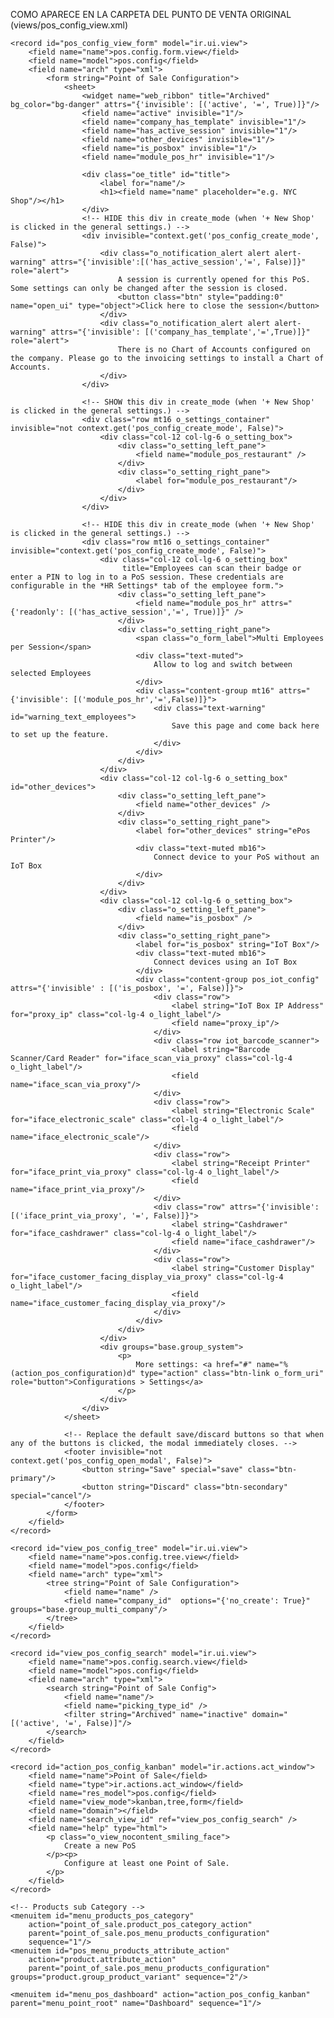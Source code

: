 COMO APARECE EN LA CARPETA DEL PUNTO DE VENTA ORIGINAL (views/pos_config_view.xml)

<?xml version="1.0" encoding="utf-8"?>
<odoo>

    <record id="pos_config_view_form" model="ir.ui.view">
        <field name="name">pos.config.form.view</field>
        <field name="model">pos.config</field>
        <field name="arch" type="xml">
            <form string="Point of Sale Configuration">
                <sheet>
                    <widget name="web_ribbon" title="Archived" bg_color="bg-danger" attrs="{'invisible': [('active', '=', True)]}"/>
                    <field name="active" invisible="1"/>
                    <field name="company_has_template" invisible="1"/>
                    <field name="has_active_session" invisible="1"/>
                    <field name="other_devices" invisible="1"/>
                    <field name="is_posbox" invisible="1"/>
                    <field name="module_pos_hr" invisible="1"/>

                    <div class="oe_title" id="title">
                        <label for="name"/>
                        <h1><field name="name" placeholder="e.g. NYC Shop"/></h1>
                    </div>
                    <!-- HIDE this div in create_mode (when '+ New Shop' is clicked in the general settings.) -->
                    <div invisible="context.get('pos_config_create_mode', False)">
                        <div class="o_notification_alert alert alert-warning" attrs="{'invisible':[('has_active_session','=', False)]}" role="alert">
                            A session is currently opened for this PoS. Some settings can only be changed after the session is closed.
                            <button class="btn" style="padding:0" name="open_ui" type="object">Click here to close the session</button>
                        </div>
                        <div class="o_notification_alert alert alert-warning" attrs="{'invisible': [('company_has_template','=',True)]}" role="alert">
                            There is no Chart of Accounts configured on the company. Please go to the invoicing settings to install a Chart of Accounts.
                        </div>
                    </div>

                    <!-- SHOW this div in create_mode (when '+ New Shop' is clicked in the general settings.) -->
                    <div class="row mt16 o_settings_container" invisible="not context.get('pos_config_create_mode', False)">
                        <div class="col-12 col-lg-6 o_setting_box">
                            <div class="o_setting_left_pane">
                                <field name="module_pos_restaurant" />
                            </div>
                            <div class="o_setting_right_pane">
                                <label for="module_pos_restaurant"/>
                            </div>
                        </div>
                    </div>

                    <!-- HIDE this div in create_mode (when '+ New Shop' is clicked in the general settings.) -->
                    <div class="row mt16 o_settings_container" invisible="context.get('pos_config_create_mode', False)">
                        <div class="col-12 col-lg-6 o_setting_box"
                             title="Employees can scan their badge or enter a PIN to log in to a PoS session. These credentials are configurable in the *HR Settings* tab of the employee form.">
                            <div class="o_setting_left_pane">
                                <field name="module_pos_hr" attrs="{'readonly': [('has_active_session','=', True)]}" />
                            </div>
                            <div class="o_setting_right_pane">
                                <span class="o_form_label">Multi Employees per Session</span>
                                <div class="text-muted">
                                    Allow to log and switch between selected Employees
                                </div>
                                <div class="content-group mt16" attrs="{'invisible': [('module_pos_hr','=',False)]}">
                                    <div class="text-warning" id="warning_text_employees">
                                        Save this page and come back here to set up the feature.
                                    </div>
                                </div>
                            </div>
                        </div>
                        <div class="col-12 col-lg-6 o_setting_box" id="other_devices">
                            <div class="o_setting_left_pane">
                                <field name="other_devices" />
                            </div>
                            <div class="o_setting_right_pane">
                                <label for="other_devices" string="ePos Printer"/>
                                <div class="text-muted mb16">
                                    Connect device to your PoS without an IoT Box
                                </div>
                            </div>
                        </div>
                        <div class="col-12 col-lg-6 o_setting_box">
                            <div class="o_setting_left_pane">
                                <field name="is_posbox" />
                            </div>
                            <div class="o_setting_right_pane">
                                <label for="is_posbox" string="IoT Box"/>
                                <div class="text-muted mb16">
                                    Connect devices using an IoT Box
                                </div>
                                <div class="content-group pos_iot_config" attrs="{'invisible' : [('is_posbox', '=', False)]}">
                                    <div class="row">
                                        <label string="IoT Box IP Address" for="proxy_ip" class="col-lg-4 o_light_label"/>
                                        <field name="proxy_ip"/>
                                    </div>
                                    <div class="row iot_barcode_scanner">
                                        <label string="Barcode Scanner/Card Reader" for="iface_scan_via_proxy" class="col-lg-4 o_light_label"/>
                                        <field name="iface_scan_via_proxy"/>
                                    </div>
                                    <div class="row">
                                        <label string="Electronic Scale" for="iface_electronic_scale" class="col-lg-4 o_light_label"/>
                                        <field name="iface_electronic_scale"/>
                                    </div>
                                    <div class="row">
                                        <label string="Receipt Printer" for="iface_print_via_proxy" class="col-lg-4 o_light_label"/>
                                        <field name="iface_print_via_proxy"/>
                                    </div>
                                    <div class="row" attrs="{'invisible': [('iface_print_via_proxy', '=', False)]}">
                                        <label string="Cashdrawer" for="iface_cashdrawer" class="col-lg-4 o_light_label"/>
                                        <field name="iface_cashdrawer"/>
                                    </div>
                                    <div class="row">
                                        <label string="Customer Display" for="iface_customer_facing_display_via_proxy" class="col-lg-4 o_light_label"/>
                                        <field name="iface_customer_facing_display_via_proxy"/>
                                    </div>
                                </div>
                            </div>
                        </div>
                        <div groups="base.group_system">
                            <p>
                                More settings: <a href="#" name="%(action_pos_configuration)d" type="action" class="btn-link o_form_uri" role="button">Configurations > Settings</a>
                            </p>
                        </div>
                    </div>
                </sheet>

                <!-- Replace the default save/discard buttons so that when any of the buttons is clicked, the modal immediately closes. -->
                <footer invisible="not context.get('pos_config_open_modal', False)">
                    <button string="Save" special="save" class="btn-primary"/>
                    <button string="Discard" class="btn-secondary" special="cancel"/>
                </footer>
            </form>
        </field>
    </record>

    <record id="view_pos_config_tree" model="ir.ui.view">
        <field name="name">pos.config.tree.view</field>
        <field name="model">pos.config</field>
        <field name="arch" type="xml">
            <tree string="Point of Sale Configuration">
                <field name="name" />
                <field name="company_id"  options="{'no_create': True}" groups="base.group_multi_company"/>
            </tree>
        </field>
    </record>

    <record id="view_pos_config_search" model="ir.ui.view">
        <field name="name">pos.config.search.view</field>
        <field name="model">pos.config</field>
        <field name="arch" type="xml">
            <search string="Point of Sale Config">
                <field name="name"/>
                <field name="picking_type_id" />
                <filter string="Archived" name="inactive" domain="[('active', '=', False)]"/>
            </search>
        </field>
    </record>

    <record id="action_pos_config_kanban" model="ir.actions.act_window">
        <field name="name">Point of Sale</field>
        <field name="type">ir.actions.act_window</field>
        <field name="res_model">pos.config</field>
        <field name="view_mode">kanban,tree,form</field>
        <field name="domain"></field>
        <field name="search_view_id" ref="view_pos_config_search" />
        <field name="help" type="html">
            <p class="o_view_nocontent_smiling_face">
                Create a new PoS
            </p><p>
                Configure at least one Point of Sale.
            </p>
        </field>
    </record>

    <!-- Products sub Category -->
    <menuitem id="menu_products_pos_category"
        action="point_of_sale.product_pos_category_action"
        parent="point_of_sale.pos_menu_products_configuration"
        sequence="1"/>
    <menuitem id="pos_menu_products_attribute_action"
        action="product.attribute_action"
        parent="point_of_sale.pos_menu_products_configuration"  groups="product.group_product_variant" sequence="2"/>

    <menuitem id="menu_pos_dashboard" action="action_pos_config_kanban" parent="menu_point_root" name="Dashboard" sequence="1"/>
</odoo>
